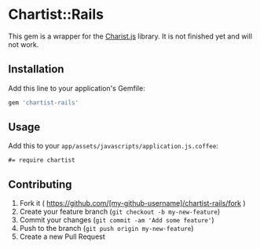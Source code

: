 # Chartist::Rails

This gem is a wrapper for the [Charist.js](https://github.com/gionkunz/chartist-js) library.
It is not finished yet and will not work.

## Installation

Add this line to your application's Gemfile:

```ruby
gem 'chartist-rails'
```

## Usage

Add this to your `app/assets/javascripts/application.js.coffee`:

```
#= require chartist
```

## Contributing

1. Fork it ( https://github.com/[my-github-username]/chartist-rails/fork )
2. Create your feature branch (`git checkout -b my-new-feature`)
3. Commit your changes (`git commit -am 'Add some feature'`)
4. Push to the branch (`git push origin my-new-feature`)
5. Create a new Pull Request
